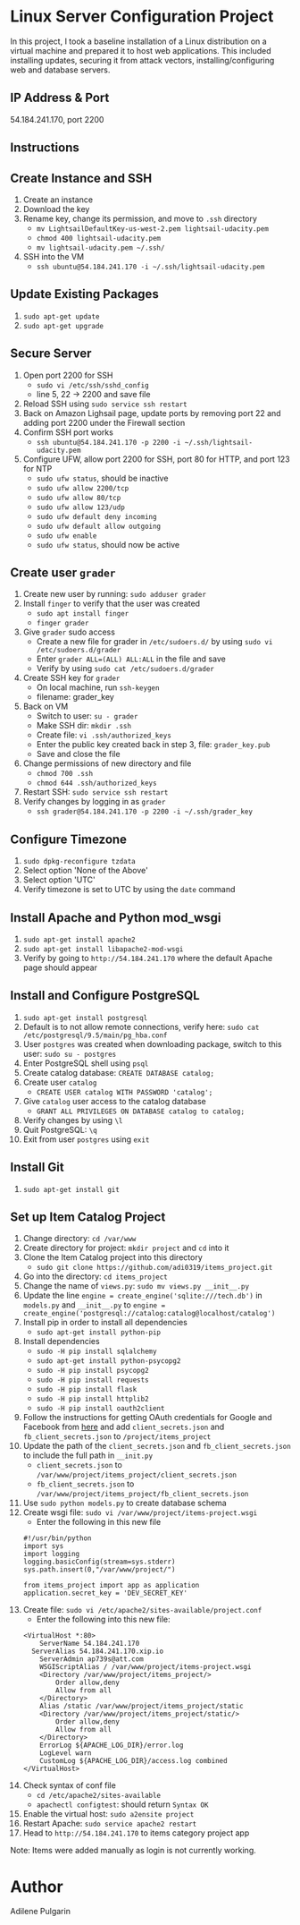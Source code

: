 # Linux Server Configuration Project
In this project, I took a baseline installation of a Linux distribution on a virtual machine and prepared it to host web applications. This included installing updates, securing it from attack vectors, installing/configuring web and database servers.

## IP Address & Port
54.184.241.170, port 2200

## Instructions

## Create Instance and SSH
1. Create an instance
2. Download the key
3. Rename key, change its permission, and move to `.ssh` directory
   - `mv LightsailDefaultKey-us-west-2.pem lightsail-udacity.pem`
   - `chmod 400 lightsail-udacity.pem`
   - `mv lightsail-udacity.pem ~/.ssh/`
4. SSH into the VM
   - `ssh ubuntu@54.184.241.170 -i ~/.ssh/lightsail-udacity.pem`

## Update Existing Packages
1. `sudo apt-get update`
2. `sudo apt-get upgrade`

## Secure Server
1. Open port 2200 for SSH
   - `sudo vi /etc/ssh/sshd_config`
   - line 5, 22 -> 2200 and save file
2. Reload SSH using `sudo service ssh restart`
3. Back on Amazon Lighsail page, update ports by removing port 22 and adding port 2200 under the Firewall section
4. Confirm SSH port works
   - `ssh ubuntu@54.184.241.170 -p 2200 -i ~/.ssh/lightsail-udacity.pem`
5. Configure UFW, allow port 2200 for SSH, port 80 for HTTP, and port 123 for NTP
   - `sudo ufw status`, should be inactive
   - `sudo ufw allow 2200/tcp`
   - `sudo ufw allow 80/tcp`
   - `sudo ufw allow 123/udp`
   - `sudo ufw default deny incoming`
   - `sudo ufw default allow outgoing`
   - `sudo ufw enable`
   - `sudo ufw status`, should now be active

## Create user `grader`
1. Create new user by running: `sudo adduser grader`
2. Install `finger` to verify that the user was created
   - `sudo apt install finger`
   - `finger grader`
2. Give `grader` sudo access
   - Create a new file for grader in `/etc/sudoers.d/` by using `sudo vi /etc/sudoers.d/grader`
   - Enter `grader ALL=(ALL) ALL:ALL` in the file and save
   - Verify by using `sudo cat /etc/sudoers.d/grader`
3. Create SSH key for `grader`
   - On local machine, run `ssh-keygen`
   - filename: grader_key
4. Back on VM
   - Switch to user: `su - grader`
   - Make SSH dir: `mkdir .ssh`
   - Create file: `vi .ssh/authorized_keys`
   - Enter the public key created back in step 3, file: `grader_key.pub`
   - Save and close the file
5. Change permissions of new directory and file
   - `chmod 700 .ssh`
   - `chmod 644 .ssh/authorized_keys`
6. Restart SSH: `sudo service ssh restart`
7. Verify changes by logging in as `grader`
   - `ssh grader@54.184.241.170 -p 2200 -i ~/.ssh/grader_key`

## Configure Timezone
1. `sudo dpkg-reconfigure tzdata`
2. Select option 'None of the Above'
3. Select option 'UTC'
4. Verify timezone is set to UTC by using the `date` command

## Install Apache and Python mod_wsgi
1. `sudo apt-get install apache2`
2. `sudo apt-get install libapache2-mod-wsgi`
3. Verify by going to `http://54.184.241.170` where the default Apache page should appear

## Install and Configure PostgreSQL
1. `sudo apt-get install postgresql`
2. Default is to not allow remote connections, verify here: `sudo cat /etc/postgresql/9.5/main/pg_hba.conf`
3. User `postgres` was created when downloading package, switch to this user: `sudo su - postgres`
4. Enter PostgreSQL shell using `psql`
5. Create catalog database: `CREATE DATABASE catalog;`
6. Create user `catalog`
   - `CREATE USER catalog WITH PASSWORD 'catalog';`
7. Give `catalog` user access to the catalog database
   - `GRANT ALL PRIVILEGES ON DATABASE catalog to catalog;`
8. Verify changes by using `\l`
9. Quit PostgreSQL: `\q`
10. Exit from user `postgres` using `exit`

## Install Git
1. `sudo apt-get install git`

## Set up Item Catalog Project
1. Change directory: `cd /var/www`
2. Create directory for project: `mkdir project` and `cd` into it
3. Clone the Item Catalog project into this directory
   - `sudo git clone https://github.com/adi0319/items_project.git`
4. Go into the directory: `cd items_project`
5. Change the name of `views.py`: `sudo mv views.py __init__.py`
6. Update the line `engine = create_engine('sqlite:///tech.db')` in `models.py` and `__init__.py` to `engine = create_engine('postgresql://catalog:catalog@localhost/catalog')`
7. Install pip in order to install all dependencies
   - `sudo apt-get install python-pip`
8. Install dependencies
   - `sudo -H pip install sqlalchemy`
   - `sudo apt-get install python-psycopg2`
   - `sudo -H pip install psycopg2`
   - `sudo -H pip install requests`
   - `sudo -H pip install flask`
   - `sudo -H pip install httplib2`
   - `sudo -H pip install oauth2client`
9. Follow the instructions for getting OAuth credentials for Google and Facebook from [here](https://github.com/adi0319/items_project) and add `client_secrets.json` and `fb_client_secrets.json` to `/project/items_project`
10. Update the path of the `client_secrets.json` and `fb_client_secrets.json` to include the full path in `__init.py`
    - `client_secrets.json` to `/var/www/project/items_project/client_secrets.json`
    - `fb_client_secrets.json` to `/var/www/project/items_project/fb_client_secrets.json`
10. Use `sudo python models.py` to create database schema
11. Create wsgi file: `sudo vi /var/www/project/items-project.wsgi`
    - Enter the following in this new file
    ```
    #!/usr/bin/python
    import sys
    import logging
    logging.basicConfig(stream=sys.stderr)
    sys.path.insert(0,"/var/www/project/")

    from items_project import app as application
    application.secret_key = 'DEV_SECRET_KEY'
    ```
11. Create file: `sudo vi /etc/apache2/sites-available/project.conf`
    - Enter the following into this new file:
    ```
    <VirtualHost *:80>
    	ServerName 54.184.241.170
      ServerAlias 54.184.241.170.xip.io
    	ServerAdmin ap739s@att.com
    	WSGIScriptAlias / /var/www/project/items-project.wsgi
    	<Directory /var/www/project/items_project/>
    		Order allow,deny
    		Allow from all
    	</Directory>
    	Alias /static /var/www/project/items_project/static
    	<Directory /var/www/project/items_project/static/>
    		Order allow,deny
    		Allow from all
    	</Directory>
    	ErrorLog ${APACHE_LOG_DIR}/error.log
    	LogLevel warn
    	CustomLog ${APACHE_LOG_DIR}/access.log combined
    </VirtualHost>
    ```
12. Check syntax of conf file
    - `cd /etc/apache2/sites-available`
    - `apachectl configtest`: should return `Syntax OK`
13. Enable the virtual host: `sudo a2ensite project`
14. Restart Apache: `sudo service apache2 restart`
15. Head to `http://54.184.241.170` to items category project app

Note: Items were added manually as login is not currently working.

# Author
Adilene Pulgarin
